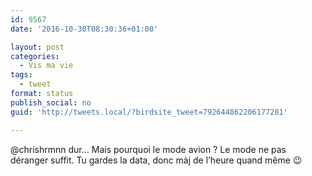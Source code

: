 ```yaml
---
id: 9567
date: '2016-10-30T08:30:36+01:00'

layout: post
categories:
  - Vis ma vie
tags:
  - tweet
format: status
publish_social: no
guid: 'http://tweets.local/?birdsite_tweet=792644862206177281'

---
```


@chrishrmnn dur… Mais pourquoi le mode avion ? Le mode ne pas déranger suffit. Tu gardes la data, donc màj de l’heure quand même 😉